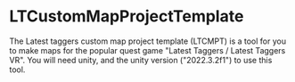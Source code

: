 # LTCustomMapProjectTemplate
The Latest taggers custom map project template (LTCMPT) is a tool for you to make maps for the popular quest game "Latest Taggers / Latest Taggers VR". You will need unity, and the unity version ("2022.3.2f1") to use this tool.
